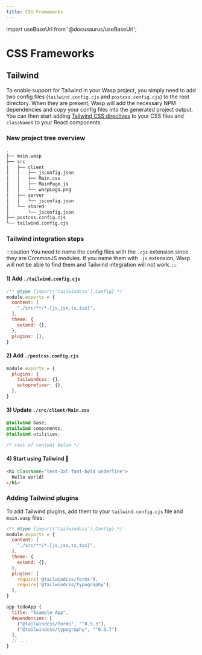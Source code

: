 ```yaml
---
title: CSS Frameworks
---
```


import useBaseUrl from '@docusaurus/useBaseUrl';

# CSS Frameworks

## Tailwind

To enable support for Tailwind in your Wasp project, you simply need to add two config files (`tailwind.config.cjs` and `postcss.config.cjs`) to the root directory. When they are present, Wasp will add the necessary NPM dependencies and copy your config files into the generated project output. You can then start adding [Tailwind CSS directives](https://tailwindcss.com/docs/functions-and-directives#directives) to your CSS files and `className`s to your React components.

### New project tree overview
```bash title="tree ." {6,13-14}
.
├── main.wasp
├── src
│   ├── client
│   │   ├── jsconfig.json
│   │   ├── Main.css
│   │   ├── MainPage.js
│   │   └── waspLogo.png
│   ├── server
│   │   └── jsconfig.json
│   └── shared
│       └── jsconfig.json
├── postcss.config.cjs
└── tailwind.config.cjs
```

### Tailwind integration steps

:::caution
You need to name the config files with the `.cjs` extension since they are CommonJS modules. If you name them with `.js` extension, Wasp will not be able to find them and Tailwind integration will not work.
:::

#### 1) Add `./tailwind.config.cjs`
```js title="./tailwind.config.cjs"
/** @type {import('tailwindcss').Config} */
module.exports = {
  content: [
    "./src/**/*.{js,jsx,ts,tsx}",
  ],
  theme: {
    extend: {},
  },
  plugins: [],
}
```

#### 2) Add `./postcss.config.cjs`
```js title="./postcss.config.cjs"
module.exports = {
  plugins: {
    tailwindcss: {},
    autoprefixer: {},
  },
}
```

#### 3) Update `./src/client/Main.css`
```css title="./src/client//Main.css" {1-3}
@tailwind base;
@tailwind components;
@tailwind utilities;

/* rest of content below */
```

#### 4) Start using Tailwind 🥳
```html title="./src/client/MainPage.js"
<h1 className="text-3xl font-bold underline">
  Hello world!
</h1>
```

### Adding Tailwind plugins
To add Tailwind plugins, add them to your `tailwind.config.cjs` file and `main.wasp` files:

```js title="./tailwind.config.cjs" {10-11}
/** @type {import('tailwindcss').Config} */
module.exports = {
  content: [
    "./src/**/*.{js,jsx,ts,tsx}",
  ],
  theme: {
    extend: {},
  },
  plugins: [
    require('@tailwindcss/forms'),
    require('@tailwindcss/typography'),
  ],
}
```

```js title="main.wasp" {4-5}
app todoApp {
  title: "Example App",
  dependencies: [
    ("@tailwindcss/forms", "^0.5.3"),
    ("@tailwindcss/typography", "^0.5.7")
  ],
  // ...
}
```
